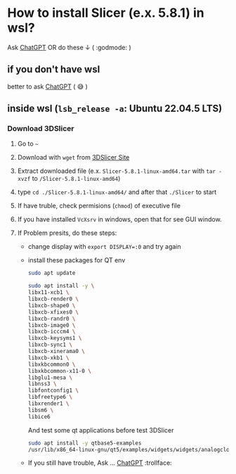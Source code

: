 # How to install Slicer (e.x. 5.8.1) in wsl?

Ask [ChatGPT](https://chatgpt.com/) OR do these ↓ ( :godmode: )

## if you don't have wsl

better to ask [ChatGPT](https://chatgpt.com/) ( 😅 )

## inside wsl (`lsb_release -a`: Ubuntu 22.04.5 LTS)

### Download 3DSlicer

1. Go to `~`

2. Download with `wget` from [3DSlicer Site](https://download.slicer.org) 

3. Extract downloaded file (e.x. `Slicer-5.8.1-linux-amd64.tar` with `tar -xvzf` to `/Slicer-5.8.1-linux-amd64`)

4. type `cd ./Slicer-5.8.1-linux-amd64/` and after that `./Slicer` to start

5. If have truble, check permisions (`chmod`) of executive file

6. If you have installed `VcXsrv` in windows, open that for see GUI window.

7. If Problem presits, do these steps:

    * change display with `export DISPLAY=:0` and try again

    *  install these packages for QT env

        ```bash
        sudo apt update

        sudo apt install -y \
        libx11-xcb1 \
        libxcb-render0 \
        libxcb-shape0 \
        libxcb-xfixes0 \
        libxcb-randr0 \
        libxcb-image0 \
        libxcb-icccm4 \
        libxcb-keysyms1 \
        libxcb-sync1 \
        libxcb-xinerama0 \
        libxcb-xkb1 \
        libxkbcommon0 \
        libxkbcommon-x11-0 \
        libglu1-mesa \
        libnss3 \
        libfontconfig1 \
        libfreetype6 \
        libxrender1 \
        libsm6 \
        libice6
        ```

        And test some qt applications before test 3DSlicer

        ```bash
        sudo apt install -y qtbase5-examples
        /usr/lib/x86_64-linux-gnu/qt5/examples/widgets/widgets/analogclock/analogclock &  
        ```


    * If you still have trouble, Ask ... [ChatGPT](https://chatgpt.com/)  :trollface:
